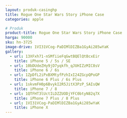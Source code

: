 ```yaml
---
layout: produk-casinghp
title: Rogue One Star Wars Story iPhone Case
categories: apple

# Produk
product-title: Rogue One Star Wars Story iPhone Case
harga: 90000
sku: hn-3725
image-drive: 1VI31VCog-PaDIMlDIZBa1GyAi285wYaK
gallery:
  - url: 13XFxh71-nSMfiieFqGwtBQElQtBcxEir
    title: iPhone 5 / 5s / SE
  - url: 10bDUdeZHy9jD7yqkfh_qJUHIZzMIC8sV
    title: iPhone 6 / 6s
  - url: 1ZpDfL2iPxBXMtyfPzhIxI24ZGcpQPoGP
    title: iPhone 6 Plus / 6s Plus
  - url: 1skvmFH0p6BvykI2R5JitX3PzP_SAIsQW
    title: iPhone 7 / 8
  - url: 1QTFHT3lUctILDZZUODjYFC0btyN82q7X
    title: iPhone 7 Plus / 8 Plus
  - url: 1VI31VCog-PaDIMlDIZBa1GyAi285wYaK
    title: iPhone X
---
```

